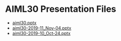 <!--
This is a machine generated file, and should not be edited, as it will be overwritten with future updates.
-->

# AIML30 Presentation Files

- [aiml30.pptx](http://cdn.tailwindtraders.com/assets/aiml/aiml30/aiml30.pptx)
- [aiml30-2019-11_Nov-04.pptx](http://cdn.tailwindtraders.com/assets/aiml/aiml30/aiml30-2019-11_Nov-04.pptx)
- [aiml30-2019-10_Oct-24.pptx](http://cdn.tailwindtraders.com/assets/aiml/aiml30/aiml30-2019-10_Oct-24.pptx)


